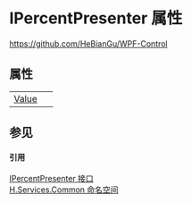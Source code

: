 # IPercentPresenter 属性
https://github.com/HeBianGu/WPF-Control



## 属性
<table>
<tr>
<td><a href="cc63aca5-b9af-d329-745a-f41e51a858ca">Value</a></td>
<td> </td></tr>
</table>

## 参见


#### 引用
<a href="c5abd634-c68f-af32-e085-e499f8c41660">IPercentPresenter 接口</a>  
<a href="b9cdd84f-6623-a51a-f53b-465103ced202">H.Services.Common 命名空间</a>  

